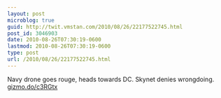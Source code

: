 ```yaml
---
layout: post
microblog: true
guid: http://twit.vmstan.com/2010/08/26/22177522745.html
post_id: 3046903
date: 2010-08-26T07:30:19-0600
lastmod: 2010-08-26T07:30:19-0600
type: post
url: /2010/08/26/22177522745.html
---
```

Navy drone goes rouge, heads towards DC. Skynet denies wrongdoing.  [gizmo.do/c3RGtx](http://gizmo.do/c3RGtx)
